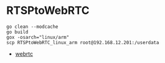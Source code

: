 # RTSPtoWebRTC

``` shell
go clean --modcache
go build
gox -osarch="linux/arm"
scp RTSPtoWebRTC_linux_arm root@192.168.12.201:/userdata

```

- [webrtc](https://github.com/pions/webrtc)